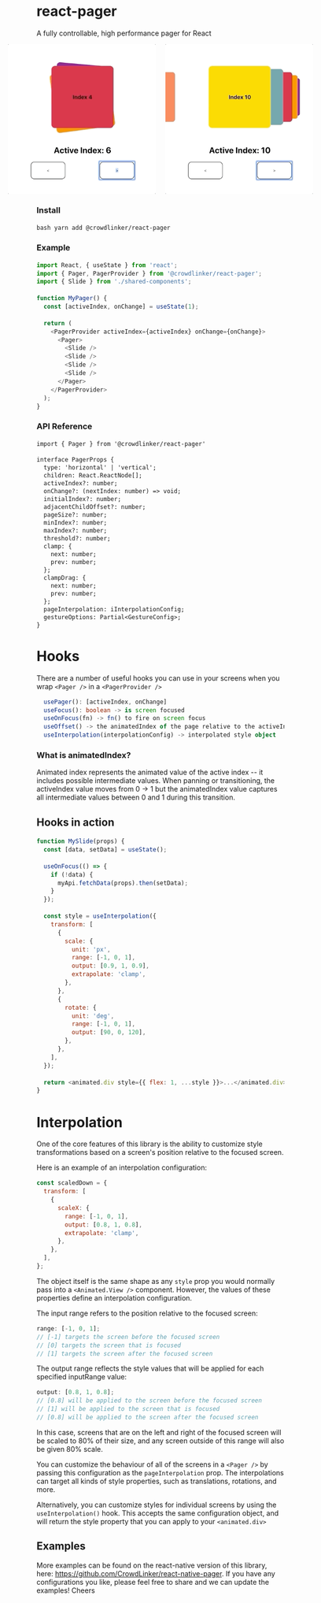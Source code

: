 # react-pager

A fully controllable, high performance pager for React

<p align="center" style="display: flex; justify-content: center; align-items:center;">
  <img src="assets/kilter-cards-web.gif" width="300px"  style="margin: 0 10px"/>
  <img src="assets/stacked-cards-web.gif" width="300px"  style="margin: 0 10px"/>
</p>

### Install

`bash yarn add @crowdlinker/react-pager`

### Example

```javascript
import React, { useState } from 'react';
import { Pager, PagerProvider } from '@crowdlinker/react-pager';
import { Slide } from './shared-components';

function MyPager() {
  const [activeIndex, onChange] = useState(1);

  return (
    <PagerProvider activeIndex={activeIndex} onChange={onChange}>
      <Pager>
        <Slide />
        <Slide />
        <Slide />
        <Slide />
      </Pager>
    </PagerProvider>
  );
}
```

### API Reference

```
import { Pager } from '@crowdlinker/react-pager'

interface PagerProps {
  type: 'horizontal' | 'vertical';
  children: React.ReactNode[];
  activeIndex?: number;
  onChange?: (nextIndex: number) => void;
  initialIndex?: number;
  adjacentChildOffset?: number;
  pageSize?: number;
  minIndex?: number;
  maxIndex?: number;
  threshold?: number;
  clamp: {
    next: number;
    prev: number;
  };
  clampDrag: {
    next: number;
    prev: number;
  };
  pageInterpolation: iInterpolationConfig;
  gestureOptions: Partial<GestureConfig>;
}
```

# Hooks

There are a number of useful hooks you can use in your screens when you wrap `<Pager />` in a `<PagerProvider />`

```typescript
  usePager(): [activeIndex, onChange]
  useFocus(): boolean -> is screen focused
  useOnFocus(fn) -> fn() to fire on screen focus
  useOffset() -> the animatedIndex of the page relative to the activeIndex
  useInterpolation(interpolationConfig) -> interpolated style object
```

### What is animatedIndex?

Animated index represents the animated value of the active index -- it includes possible intermediate values.
When panning or transitioning, the activeIndex value moves from 0 -> 1 but the animatedIndex value captures all intermediate values between 0 and 1 during this transition.

## Hooks in action

```javascript
function MySlide(props) {
  const [data, setData] = useState();

  useOnFocus(() => {
    if (!data) {
      myApi.fetchData(props).then(setData);
    }
  });

  const style = useInterpolation({
    transform: [
      {
        scale: {
          unit: 'px',
          range: [-1, 0, 1],
          output: [0.9, 1, 0.9],
          extrapolate: 'clamp',
        },
      },
      {
        rotate: {
          unit: 'deg',
          range: [-1, 0, 1],
          output: [90, 0, 120],
        },
      },
    ],
  });

  return <animated.div style={{ flex: 1, ...style }}>...</animated.div>;
}
```

# Interpolation

One of the core features of this library is the ability to customize style transformations based on a screen's position relative to the focused screen.

Here is an example of an interpolation configuration:

```javascript
const scaledDown = {
  transform: [
    {
      scaleX: {
        range: [-1, 0, 1],
        output: [0.8, 1, 0.8],
        extrapolate: 'clamp',
      },
    },
  ],
};
```

The object itself is the same shape as any `style` prop you would normally pass into a `<Animated.View />` component. However, the values of these properties define an interpolation configuration.

The input range refers to the position relative to the focused screen:

```javascript
range: [-1, 0, 1];
// [-1] targets the screen before the focused screen
// [0] targets the screen that is focused
// [1] targets the screen after the focused screen
```

The output range reflects the style values that will be applied for each specified inputRange value:

```javascript
output: [0.8, 1, 0.8];
// [0.8] will be applied to the screen before the focused screen
// [1] will be applied to the screen that is focused
// [0.8] will be applied to the screen after the focused screen
```

In this case, screens that are on the left and right of the focused screen will be scaled to 80% of their size, and any screen outside of this range will also be given 80% scale.

You can customize the behaviour of all of the screens in a `<Pager />` by passing this configuration as the `pageInterpolation` prop. The interpolations can target all kinds of style properties, such as translations, rotations, and more.

Alternatively, you can customize styles for individual screens by using the `useInterpolation()` hook. This accepts the same configuration object, and will return the style property that you can apply to your `<animated.div>`

## Examples

More examples can be found on the react-native version of this library, here: https://github.com/CrowdLinker/react-native-pager. If you have any configurations you like, please feel free to share and we can update the examples! Cheers
